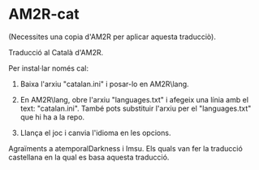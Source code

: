 # AM2R-cat
(Necessites una copia d'AM2R per aplicar aquesta traducciò).

Traducció al Català d'AM2R.

Per instal·lar només cal:
1. Baixa l'arxiu "catalan.ini" i posar-lo en AM2R\lang\.

2. En AM2R\lang\, obre l'arxiu "languages.txt" i afegeix una línia amb el text: "catalan.ini". També pots substituir l'arxiu per el "languages.txt" que hi ha a la repo.

3. Llança el joc i canvia l'idioma en les opcions.

Agraïments a atemporalDarkness i Imsu. Els quals van fer la traducció castellana en la qual es basa aquesta traducció.
